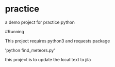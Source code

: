 # practice
a demo project for practice python


#Running

This project requires python3 and requests package

'python find_meteors.py'

this project is to update the local text to jila
